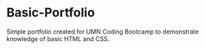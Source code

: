 # Basic-Portfolio

Simple portfolio created for UMN Coding Bootcamp to demonstrate knowledge of basic HTML and CSS.
